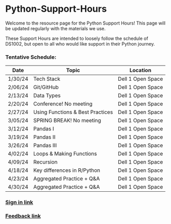# Python-Support-Hours

Welcome to the resource page for the Python Support Hours! This page will be updated regularly with the materials we use.

These Support Hours are intended to loosely follow the schedule of DS1002, but open to all who would like support in their Python journey.

### Tentative Schedule:
| Date     | Topic                        | Location          |
|----------|-------------------------     |-------------------|
| 1/30/24  | Tech Stack                   | Dell 1 Open Space |
| 2/06/24  | Git/GitHub                   | Dell 1 Open Space |
| 2/13/24  | Data Types                   | Dell 1 Open Space |
| 2/20/24  | Conference! No meeting | Dell 1 Open Space |
| 2/27/24  | Using Functions & Best Practices                     | Dell 1 Open Space |
| 3/05/24  | SPRING BREAK! No meeting     | Dell 1 Open Space |
| 3/12/24  | Pandas I                    | Dell 1 Open Space |
| 3/19/24  | Pandas II                   | Dell 1 Open Space |
| 3/26/24  | Pandas III                | Dell 1 Open Space |
| 4/02/24  | Loops & Making Functions     | Dell 1 Open Space |
| 4/09/24  | Recursion                    | Dell 1 Open Space |
| 4/18/24  | Key differences in R/Python  | Dell 1 Open Space |
| 4/23/24  | Aggregated Practice + Q&A    | Dell 1 Open Space |
| 4/30/24  | Aggregated Practice + Q&A    | Dell 1 Open Space |



### [Sign in link]
### [Feedback link]




[Sign in link]:  https://forms.office.com/r/XZa0ctu8jn
[Feedback link]: https://forms.office.com/Pages/ResponsePage.aspx?id=x4A0ewc3c0iLd-IWczplrGOYHY4L82xIpZIH_NI1CCpUQ1NFM041NFo5NkZENjVRMzJJTEY3N0tSUy4u
